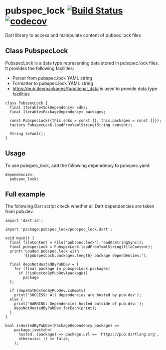 # pubspec_lock [![Build Status](https://travis-ci.org/alexei-sintotski/pubspec_lock.svg?branch=master)](https://travis-ci.org/alexei-sintotski/pubspec_lock) [![codecov](https://codecov.io/gh/alexei-sintotski/pubspec_lock/branch/master/graph/badge.svg)](https://codecov.io/gh/alexei-sintotski/pubspec_lock)
Dart library to access and manipulate content of pubpec.lock files

## Class PubspecLock

PubspecLock is a data type representing data stored in pubspec.lock files.
It provides the following facilities:
- Parser from pubspec.lock YAML string
- Formatter to pubspec.lock YAML string
- https://pub.dev/packages/functional_data is used to provide data type facilities

```
class PubspecLock {
  final Iterable<SdkDependency> sdks;
  final Iterable<PackageDependency> packages;

  const PubspecLock({this.sdks = const {}, this.packages = const {}});
  factory PubspecLock.loadFromYamlString(String content);

  String toYaml();
}
```

## Usage

To use pubspec_lock, add the following dependency to pubspec.yaml:

```
dependencies:
  pubspec_lock:
```

## Full example

The following Dart script check whether all Dart dependencies are taken from pub.dev.

```
import 'dart:io';

import 'package:pubspec_lock/pubspec_lock.dart';

void main() {
  final fileContent = File('pubspec.lock').readAsStringSync();
  final pubspecLock = PubspecLock.loadFromYamlString(fileContent);
  print('Loaded pubspec.lock with '
        '${pubspecLock.packages.length} package dependencies:');

  final depsNotHostedByPubDev = [
    for (final package in pubspecLock.packages)
      if (!isHostedByPubDev(package))
        package
  ];

  if (depsNotHostedByPubDev.isEmpty)
    print('SUCCESS: All dependencies are hosted by pub.dev');
  else {
    print('WARNING: Dependencies hosted outside of pub.dev:');
    depsNotHostedByPubDev.forEach(print);
  }
}

bool isHostedByPubDev(PackageDependency package) =>
    package.iswitcho(
      hosted: (package) => package.url == 'https://pub.dartlang.org',
      otherwise: () => false,
    );
```

